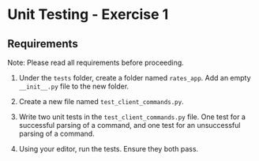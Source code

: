 # Unit Testing - Exercise 1

## Requirements

Note: Please read all requirements before proceeding.

1. Under the `tests` folder, create a folder named `rates_app`. Add an empty `__init__.py` file to the new folder.

2. Create a new file named `test_client_commands.py`.

3. Write two unit tests in the `test_client_commands.py` file. One test for a successful parsing of a command, and one test for an unsuccessful parsing of a command.

4. Using your editor, run the tests. Ensure they both pass.
